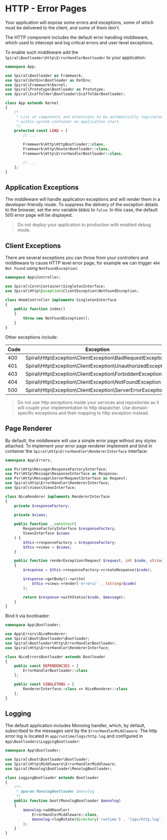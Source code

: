 # HTTP - Error Pages

Your application will expose some errors and exceptions, some of which must be delivered to the client, and some of them
don't.

The HTTP component includes the default error handling middleware, which used to intercept and log critical errors and
user-level exceptions.

To enable such middleware add the `Spiral\Bootloader\Http\ErrorHandlerBootloader` to your application:

```php
namespace App;

use Spiral\Bootloader as Framework;
use Spiral\DotEnv\Bootloader as DotEnv;
use Spiral\Framework\Kernel;
use Spiral\Prototype\Bootloader as Prototype;
use Spiral\Scaffolder\Bootloader\ScaffolderBootloader;

class App extends Kernel
{
    /*
     * List of components and extensions to be automatically registered
     * within system container on application start.
     */
    protected const LOAD = [
        // ...

        Framework\Http\HttpBootloader::class,
        Framework\Http\RouterBootloader::class,
        Framework\Http\ErrorHandlerBootloader::class,

        // ...
    ];
}
```

## Application Exceptions

The middleware will handle application exceptions and will render them in a developer-friendly mode. To suppress the
delivery of the exception details to the browser, set the env variable `DEBUG` to `false`. In this case, the default 500
error page will be displayed.

> Do not deploy your application to production with enabled debug mode.

## Client Exceptions

There are several exceptions you can throw from your controllers and middleware to cause HTTP level error page, for
example we can trigger `404 Not Found` using `NotFoundException`:

```php
namespace App\Controller;

use Spiral\Core\Container\SingletonInterface;
use Spiral\Http\Exception\ClientException\NotFoundException;

class HomeController implements SingletonInterface
{
    public function index()
    {
        throw new NotFoundException();
    }
}
```

Other exceptions include:

| Code | Exception                                                   |
|------|-------------------------------------------------------------|
| 400  | Spiral\Http\Exception\ClientException\BadRequestException   |
| 401  | Spiral\Http\Exception\ClientException\UnauthorizedException |
| 403  | Spiral\Http\Exception\ClientException\ForbiddenException    |
| 404  | Spiral\Http\Exception\ClientException\NotFoundException     |
| 500  | Spiral\Http\Exception\ClientException\ServerErrorException  |

> Do not use http exceptions inside your services and repositories as it will couple your implementation to http
> dispatcher. Use domain-specific exceptions and their mapping to http exception instead.

## Page Renderer

By default, the middleware will use a simple error page without any styles attached. To implement your error page
renderer implement and bind in container the `Spiral\Http\ErrorHandler\RendererInterface` interface:

```php
namespace App\Errors;

use Psr\Http\Message\ResponseFactoryInterface;
use Psr\Http\Message\ResponseInterface as Response;
use Psr\Http\Message\ServerRequestInterface as Request;
use Spiral\Http\ErrorHandler\RendererInterface;
use Spiral\Views\ViewsInterface;

class NiceRenderer implements RendererInterface
{
    private $responseFactory;
    
    private $views;

    public function __construct(
        ResponseFactoryInterface $responseFactory,
        ViewsInterface $views
    ) {
        $this->responseFactory = $responseFactory;
        $this->views = $views;
    }

    public function renderException(Request $request, int $code, string $message): Response
    {
        $response = $this->responseFactory->createResponse($code);

        $response->getBody()->write(
            $this->views->render('errors/' . (string)$code)
        );

        return $response->withStatus($code, $message);
    }
}
```

Bind it via bootloader:

```php
namespace App\Bootloader;

use App\Errors\NiceRenderer;
use Spiral\Boot\Bootloader\Bootloader;
use Spiral\Bootloader\Http\ErrorHandlerBootloader;
use Spiral\Http\ErrorHandler\RendererInterface;

class NiceErrorsBootloader extends Bootloader
{
    public const DEPENDENCIES = [
        ErrorHandlerBootloader::class
    ];

    public const SINGLETONS = [
        RendererInterface::class => NiceRenderer::class
    ];
}
```

## Logging

The default application includes Monolog handler, which, by default, subscribed to the messages sent by
the `ErrorHandlerMiddleware`. The http error log is located in `app/runtime/logs/http.log` and configured
in `App\Bootloaders\LoggingBootloader`:

```php
namespace App\Bootloader;

use Spiral\Boot\Bootloader\Bootloader;
use Spiral\Http\Middleware\ErrorHandlerMiddleware;
use Spiral\Monolog\Bootloader\MonologBootloader;

class LoggingBootloader extends Bootloader
{
    /**
     * @param MonologBootloader $monolog
     */
    public function boot(MonologBootloader $monolog)
    {
        $monolog->addHandler(
            ErrorHandlerMiddleware::class,
            $monolog->logRotate(directory('runtime') . 'logs/http.log')
        );
    }
}
```
